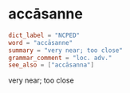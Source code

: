 # accāsanne

``` toml
dict_label = "NCPED"
word = "accāsanne"
summary = "very near; too close"
grammar_comment = "loc. adv."
see_also = ["accāsanna"]
```

very near; too close

